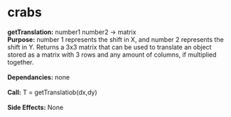 # crabs

<b>getTranslation:</b> number1 number2 -> matrix 
<br><b>Purpose:</b> number 1 represents the shift in X, and number 2 represents the shift in Y. Returns a 3x3 matrix that can be used to translate an object stored as a matrix with 3 rows and any amount of columns, if multiplied together. <br>
<br><b>Dependancies:</b> none <br>
<br><b>Call:</b> T = getTranslatiob(dx,dy) <br>
<br><b>Side Effects:</b> None <br>
